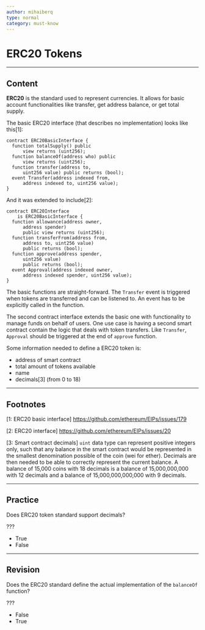 ```yaml
---
author: mihaiberq
type: normal
category: must-know
---
```


# ERC20 Tokens


---

## Content

**ERC20** is the standard used to represent currencies. It allows for basic account functionalities like transfer, get address balance, or get total supply.

The basic ERC20 interface (that describes no implementation) looks like this[1]:

```plain-text
contract ERC20BasicInterface {
  function totalSupply() public
	  view returns (uint256);
  function balanceOf(address who) public
	  view returns (uint256);
  function transfer(address to,
	  uint256 value) public returns (bool);
  event Transfer(address indexed from,
	  address indexed to, uint256 value);
}
```

And it was extended to include[2]:

```plain-text
contract ERC20Interface
	is ERC20BasicInterface {
  function allowance(address owner,
	  address spender)
	  public view returns (uint256);
  function transferFrom(address from,
	  address to, uint256 value)
	  public returns (bool);
  function approve(address spender,
	  uint256 value)
	  public returns (bool);
  event Approval(address indexed owner,
	  address indexed spender, uint256 value);
}
```

The basic functions are straight-forward. The `Transfer` event is triggered when tokens are transferred and can be listened to. An event has to be explicitly called in the function.

The second contract interface extends the basic one with functionality to manage funds on behalf of users. One use case is having a second smart contract contain the logic that deals with token transfers. Like `Transfer`, `Approval` should be triggered at the end of `approve` function.

Some information needed to define a ERC20 token is:

- address of smart contract
- total amount of tokens available
- name
- decimals[3] (from 0 to 18)


---

## Footnotes

[1: ERC20 basic interface]
<https://github.com/ethereum/EIPs/issues/179>

[2: ERC20 interface]
<https://github.com/ethereum/EIPs/issues/20>

[3: Smart contract decimals]
`uint` data type can represent positive integers only, such that any balance in the smart contract would be represented in the smallest denomination possible of the coin (wei for ether). Decimals are then needed to be able to correctly represent the current balance. A balance of 15,000 coins with 18 decimals is a balance of 15,000,000,000 with 12 decimals and a balance of 15,000,000,000,000 with 9 decimals.


---

## Practice

Does ERC20 token standard support decimals?

???

- True
- False


---

## Revision

Does the ERC20 standard define the actual implementation of the `balanceOf` function?

???

- False
- True
 

